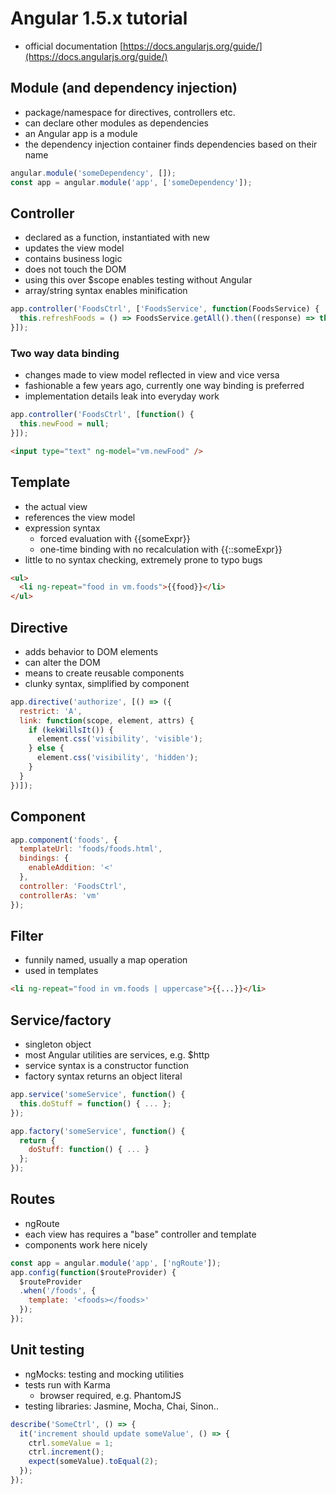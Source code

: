 # Angular 1.5.x tutorial
- official documentation [https://docs.angularjs.org/guide/](https://docs.angularjs.org/guide/)

## Module (and dependency injection)
- package/namespace for directives, controllers etc.
- can declare other modules as dependencies
- an Angular app is a module
- the dependency injection container finds dependencies based on their name

```javascript
angular.module('someDependency', []);
const app = angular.module('app', ['someDependency']);
```

## Controller
- declared as a function, instantiated with new
- updates the view model
- contains business logic
- does not touch the DOM
- using this over $scope enables testing without Angular
- array/string syntax enables minification

```javascript
app.controller('FoodsCtrl', ['FoodsService', function(FoodsService) {
  this.refreshFoods = () => FoodsService.getAll().then((response) => this.foods = response.data);
}]);
```

### Two way data binding
- changes made to view model reflected in view and vice versa
- fashionable a few years ago, currently one way binding is preferred
- implementation details leak into everyday work

```javascript
app.controller('FoodsCtrl', [function() {
  this.newFood = null;
}]);
```

```html
<input type="text" ng-model="vm.newFood" />
```

## Template
- the actual view
- references the view model
- expression syntax
  - forced evaluation with {{someExpr}}
  - one-time binding with no recalculation with {{::someExpr}}
- little to no syntax checking, extremely prone to typo bugs

```html
<ul>
  <li ng-repeat="food in vm.foods">{{food}}</li>
</ul>
```

## Directive
- adds behavior to DOM elements
- can alter the DOM
- means to create reusable components
- clunky syntax, simplified by component

```javascript
app.directive('authorize', [() => ({
  restrict: 'A',
  link: function(scope, element, attrs) {
    if (kekWillsIt()) {
      element.css('visibility', 'visible');
    } else {
      element.css('visibility', 'hidden');
    }
  }
})]);
```
## Component

```javascript
app.component('foods', {
  templateUrl: 'foods/foods.html',
  bindings: {
    enableAddition: '<'
  },
  controller: 'FoodsCtrl',
  controllerAs: 'vm'
});
```

## Filter
- funnily named, usually a map operation
- used in templates

```html
<li ng-repeat="food in vm.foods | uppercase">{{...}}</li>
```

## Service/factory
- singleton object
- most Angular utilities are services, e.g. $http
- service syntax is a constructor function
- factory syntax returns an object literal

```javascript
app.service('someService', function() {
  this.doStuff = function() { ... };
});
```

```javascript
app.factory('someService', function() {
  return {
    doStuff: function() { ... }
  };
});
```

## Routes
- ngRoute
- each view has requires a "base" controller and template
- components work here nicely

```javascript
const app = angular.module('app', ['ngRoute']);
app.config(function($routeProvider) {
  $routeProvider
  .when('/foods', {
    template: '<foods></foods>'
  });
});
```

## Unit testing
- ngMocks: testing and mocking utilities
- tests run with Karma
  - browser required, e.g. PhantomJS
- testing libraries: Jasmine, Mocha, Chai, Sinon..

```javascript
describe('SomeCtrl', () => {
  it('increment should update someValue', () => {
    ctrl.someValue = 1;
    ctrl.increment();
    expect(someValue).toEqual(2);
  });
});
```